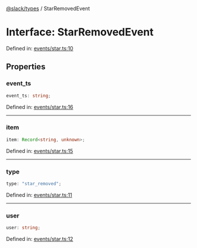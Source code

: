 [@slack/types](../index.md) / StarRemovedEvent

# Interface: StarRemovedEvent

Defined in: [events/star.ts:10](https://github.com/slackapi/node-slack-sdk/blob/main/packages/types/src/events/star.ts#L10)

## Properties

### event\_ts

```ts
event_ts: string;
```

Defined in: [events/star.ts:16](https://github.com/slackapi/node-slack-sdk/blob/main/packages/types/src/events/star.ts#L16)

***

### item

```ts
item: Record<string, unknown>;
```

Defined in: [events/star.ts:15](https://github.com/slackapi/node-slack-sdk/blob/main/packages/types/src/events/star.ts#L15)

***

### type

```ts
type: "star_removed";
```

Defined in: [events/star.ts:11](https://github.com/slackapi/node-slack-sdk/blob/main/packages/types/src/events/star.ts#L11)

***

### user

```ts
user: string;
```

Defined in: [events/star.ts:12](https://github.com/slackapi/node-slack-sdk/blob/main/packages/types/src/events/star.ts#L12)
